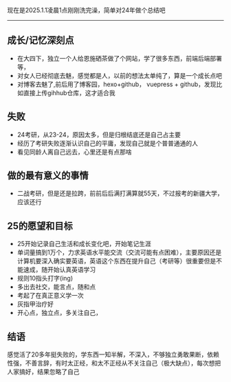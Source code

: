 现在是2025.1.1凌晨1点刚刚洗完澡，简单对24年做个总结吧

----

## 成长/记忆深刻点

- 在大四下，独立一个人给恩施硒茶做了个网站，学了很多东西，前端后端部署等，
- 对女人已经彻底去魅，感觉都是人，以前的想法太单纯了，算是一个成长点吧
- 对博客去魅了,前后用了博客园，hexo+github， vuepress + github，发现比如直接上传gihhub仓库，这才适合我

## 失败

- 24考研，从23-24，原因太多，但是归根结底还是自己占主要
- 经历了考研失败逐渐认识自己的平庸，发现自己就是个普普通通的人
- 看见同龄人离自己远去，心里还是有点那啥

## 做的最有意义的事情

- 二战考研，但是还是拉跨，前前后后满打满算就55天，不过报考的新疆大学，应该还行

## 25的愿望和目标

- 25开始记录自己生活和成长变化吧，开始笔记生涯
- 单词量搞到1万个，力求英语水平能交流（交流可能有点困难），主要原因还是计算机要深入确实要英语，英语这个东西在提升自己（考研等）很重要但是不能速成，随开始认真英语学习
- 规则10指头打字(ing)
- 多出去社交，能言点，随和点
- 考起了在真正意义学一次
- 灰指甲治疗好
- 开心点，独立点，多关注自己，



## 结语

感觉活了20多年挺失败的，学东西一知半解，不深入，不够独立勇敢果断，依赖性强，不善言辞，有时太正经，和太不正经从不关注自己（极大缺点），每次想把人家搞好，结果忽略了自己